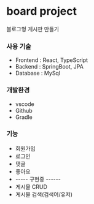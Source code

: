 # board project
블로그형 게시판 만들기



### 사용 기술
- Frontend : React, TypeScript
- Backend	 : SpringBoot, JPA
- Database : MySql 

### 개발환경
- vscode
- Github
- Gradle

### 기능
- 회원가입
- 로그인
- 댓글
- 좋아요
- ----- 구현중 ------
- 게시물 CRUD
- 게시물 검색(검색어/유저)
